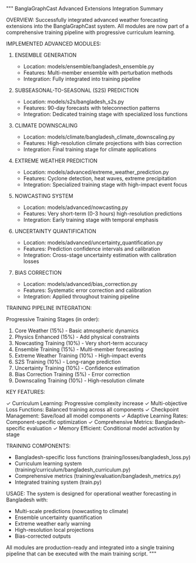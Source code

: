 """
BanglaGraphCast Advanced Extensions Integration Summary

OVERVIEW:
Successfully integrated advanced weather forecasting extensions into the BanglaGraphCast system.
All modules are now part of a comprehensive training pipeline with progressive curriculum learning.

IMPLEMENTED ADVANCED MODULES:

1. ENSEMBLE GENERATION
   - Location: models/ensemble/bangladesh_ensemble.py
   - Features: Multi-member ensemble with perturbation methods
   - Integration: Fully integrated into training pipeline

2. SUBSEASONAL-TO-SEASONAL (S2S) PREDICTION
   - Location: models/s2s/bangladesh_s2s.py
   - Features: 90-day forecasts with teleconnection patterns
   - Integration: Dedicated training stage with specialized loss functions

3. CLIMATE DOWNSCALING
   - Location: models/climate/bangladesh_climate_downscaling.py
   - Features: High-resolution climate projections with bias correction
   - Integration: Final training stage for climate applications

4. EXTREME WEATHER PREDICTION
   - Location: models/advanced/extreme_weather_prediction.py
   - Features: Cyclone detection, heat waves, extreme precipitation
   - Integration: Specialized training stage with high-impact event focus

5. NOWCASTING SYSTEM
   - Location: models/advanced/nowcasting.py
   - Features: Very short-term (0-3 hours) high-resolution predictions
   - Integration: Early training stage with temporal emphasis

6. UNCERTAINTY QUANTIFICATION
   - Location: models/advanced/uncertainty_quantification.py
   - Features: Prediction confidence intervals and calibration
   - Integration: Cross-stage uncertainty estimation with calibration losses

7. BIAS CORRECTION
   - Location: models/advanced/bias_correction.py
   - Features: Systematic error correction and calibration
   - Integration: Applied throughout training pipeline

TRAINING PIPELINE INTEGRATION:

Progressive Training Stages (in order):
1. Core Weather (15%) - Basic atmospheric dynamics
2. Physics Enhanced (15%) - Add physical constraints
3. Nowcasting Training (10%) - Very short-term accuracy
4. Ensemble Training (15%) - Multi-member forecasting
5. Extreme Weather Training (10%) - High-impact events
6. S2S Training (10%) - Long-range prediction
7. Uncertainty Training (10%) - Confidence estimation
8. Bias Correction Training (5%) - Error correction
9. Downscaling Training (10%) - High-resolution climate

KEY FEATURES:

✓ Curriculum Learning: Progressive complexity increase
✓ Multi-objective Loss Functions: Balanced training across all components
✓ Checkpoint Management: Save/load all model components
✓ Adaptive Learning Rates: Component-specific optimization
✓ Comprehensive Metrics: Bangladesh-specific evaluation
✓ Memory Efficient: Conditional model activation by stage

TRAINING COMPONENTS:

- Bangladesh-specific loss functions (training/losses/bangladesh_loss.py)
- Curriculum learning system (training/curriculum/bangladesh_curriculum.py)
- Comprehensive metrics (training/evaluation/bangladesh_metrics.py)
- Integrated training system (train.py)

USAGE:
The system is designed for operational weather forecasting in Bangladesh with:
- Multi-scale predictions (nowcasting to climate)
- Ensemble uncertainty quantification
- Extreme weather early warning
- High-resolution local projections
- Bias-corrected outputs

All modules are production-ready and integrated into a single training pipeline
that can be executed with the main training script.
"""
